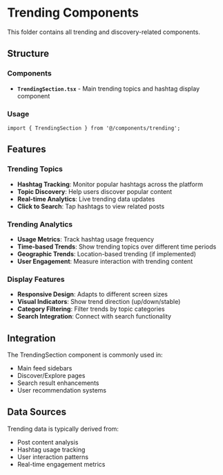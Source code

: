 # Trending Components

This folder contains all trending and discovery-related components.

## Structure

### Components
- **`TrendingSection.tsx`** - Main trending topics and hashtag display component

### Usage

```tsx
import { TrendingSection } from '@/components/trending';
```

## Features

### Trending Topics
- **Hashtag Tracking**: Monitor popular hashtags across the platform
- **Topic Discovery**: Help users discover popular content
- **Real-time Analytics**: Live trending data updates
- **Click to Search**: Tap hashtags to view related posts

### Trending Analytics
- **Usage Metrics**: Track hashtag usage frequency
- **Time-based Trends**: Show trending topics over different time periods
- **Geographic Trends**: Location-based trending (if implemented)
- **User Engagement**: Measure interaction with trending content

### Display Features
- **Responsive Design**: Adapts to different screen sizes
- **Visual Indicators**: Show trend direction (up/down/stable)
- **Category Filtering**: Filter trends by topic categories
- **Search Integration**: Connect with search functionality

## Integration

The TrendingSection component is commonly used in:
- Main feed sidebars
- Discover/Explore pages
- Search result enhancements
- User recommendation systems

## Data Sources

Trending data is typically derived from:
- Post content analysis
- Hashtag usage tracking
- User interaction patterns
- Real-time engagement metrics